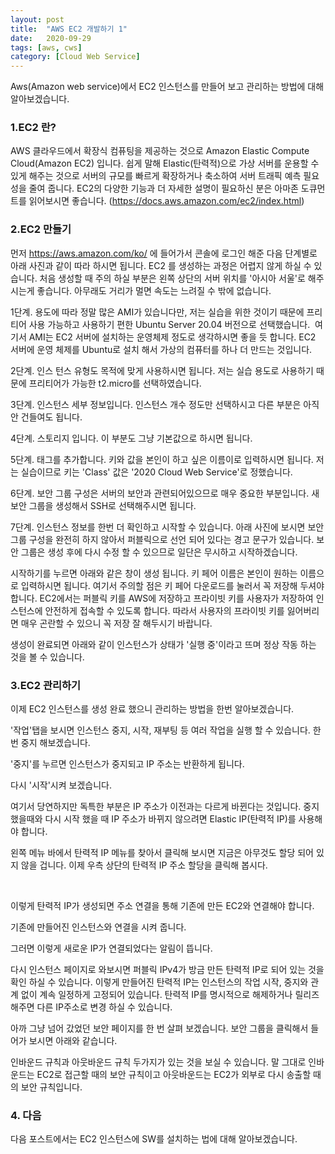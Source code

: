 ```yaml
---
layout: post
title:  "AWS EC2 개발하기 1"
date:   2020-09-29
tags: [aws, cws]
category: [Cloud Web Service]
---
```


<p class="intro"><span class="dropcap">A</span>ws(Amazon web service)에서 EC2 인스턴스를 만들어 보고 관리하는 방법에 대해 알아보겠습니다.</p>

### 1.EC2 란?

AWS 클라우드에서 확장식 컴퓨팅을 제공하는 것으로 Amazon Elastic Compute Cloud(Amazon EC2) 입니다. 쉽게 말해 Elastic(탄력적)으로 가상 서버를 운용할 수 있게 해주는 것으로 서버의 규모를 빠르게 확장하거나 축소하여 서버 트래픽 예측 필요성을 줄여 줍니다. EC2의 다양한 기능과 더 자세한 설명이 필요하신 분은 아마존 도큐먼트를 읽어보시면 좋습니다. (https://docs.aws.amazon.com/ec2/index.html)

### 2.EC2 만들기
 먼저 https://aws.amazon.com/ko/ 에 들어가서 콘솔에 로그인 해준 다음 단계별로 아래 사진과 같이 따라 하시면 됩니다. EC2 를 생성하는 과정은 어렵지 않게 하실 수 있습니다. 처음 생성할 때 주의 하실 부분은 왼쪽 상단의 서버 위치를 '아시아 서울'로 해주시는게 좋습니다. 아무래도 거리가 멀면 속도는 느려질 수 밖에 없습니다.

1단계. 용도에 따라 정말 많은 AMI가 있습니다만, 저는 실습을 위한 것이기 때문에 프리티어 사용 가능하고 사용하기 편한 Ubuntu Server 20.04 버전으로 선택했습니다.
 <img id="my_img" src="{{ '/assets/img/CWS_EC2_1/01_step1.png' | prepend: site.baseurl }}" alt="">
 여기서 AMI는 EC2 서버에 설치하는 운영체제 정도로 생각하시면 좋을 듯 합니다. EC2 서버에 운영 체제를 Ubuntu로 설치 해서 가상의 컴퓨터를 하나 더 만드는 것입니다.

2단계. 인스 턴스 유형도 목적에 맞게 사용하시면 됩니다. 저는 실습 용도로 사용하기 때문에 프리티어가 가능한 t2.micro를 선택하였습니다.
 <img id="my_img" src="{{ '/assets/img/CWS_EC2_1/02_step2.png' | prepend: site.baseurl }}" alt="">

3단계. 인스턴스 세부 정보입니다. 인스턴스 개수 정도만 선택하시고 다른 부분은 아직 안 건들여도 됩니다.
 <img id="my_img" src="{{ '/assets/img/CWS_EC2_1/03_step3.png' | prepend: site.baseurl }}" alt="">

4단계. 스토리지 입니다. 이 부분도 그냥 기본값으로 하시면 됩니다.
 <img id="my_img" src="{{ '/assets/img/CWS_EC2_1/04_step4.png' | prepend: site.baseurl }}" alt="">

5단계. 태그를 추가합니다. 키와 값을 본인이 하고 싶은 이름이로 입력하시면 됩니다. 저는 실습이므로 키는 'Class' 값은 '2020 Cloud Web Service'로 정했습니다.
 <img id="my_img" src="{{ '/assets/img/CWS_EC2_1/05_step5.png' | prepend: site.baseurl }}" alt="">

6단계. 보안 그룹 구성은 서버의 보안과 관련되어있으므로 매우 중요한 부분입니다. 새 보안 그룹을 생성해서 SSH로 선택해주시면 됩니다.
 <img id="my_img" src="{{ '/assets/img/CWS_EC2_1/06_step6.png' | prepend: site.baseurl }}" alt="">

7단계. 인스턴스 정보를 한번 더 확인하고 시작할 수 있습니다. 아래 사진에 보시면 보안 그룹 구성을 완전히 하지 않아서 퍼블릭으로 선언 되어 있다는 경고 문구가 있습니다. 보안 그룹은 생성 후에 다시 수정 할 수 있으므로 일단은 무시하고 시작하겠습니다.
 <img id="my_img" src="{{ '/assets/img/CWS_EC2_1/07_step7.png' | prepend: site.baseurl }}" alt="">

시작하기를 누르면 아래와 같은 창이 생성 됩니다. 키 페어 이름은 본인이 원하는 이름으로 입력하시면 됩니다. 여기서 주의할 점은 키 페어 다운로드를 눌러서 꼭 저장해 두셔야 합니다. EC2에서는 퍼블릭 키를 AWS에 저장하고 프라이빗 키를 사용자가 저장하여 인스턴스에 안전하게 접속할 수 있도록 합니다. 따라서 사용자의 프라이빗 키를 잃어버리면 매우 곤란할 수 있으니 꼭 저장 잘 해두시기 바랍니다.
 <img id="my_img" src="{{ '/assets/img/CWS_EC2_1/08_keypair.png' | prepend: site.baseurl }}" alt="">

생성이 완료되면 아래와 같이 인스턴스가 상태가 '실행 중'이라고 뜨며 정상 작동 하는 것을 볼 수 있습니다.  
 <img id="my_img" src="{{ '/assets/img/CWS_EC2_1/09_createcomplete.png' | prepend: site.baseurl }}" alt="">


### 3.EC2 관리하기

이제 EC2 인스턴스를 생성 완료 했으니 관리하는 방법을 한번 알아보겠습니다.

'작업'탭을 보시면 인스턴스 중지, 시작, 재부팅 등 여러 작업을 실행 할 수 있습니다. 한번 중지 해보겠습니다.
<img id="my_img" src="{{ '/assets/img/CWS_EC2_2/01.png' | prepend: site.baseurl }}" alt="">

'중지'를 누르면 인스턴스가 중지되고 IP 주소는 반환하게 됩니다.
<img id="my_img" src="{{ '/assets/img/CWS_EC2_2/02.png' | prepend: site.baseurl }}" alt="">

다시 '시작'시켜 보겠습니다.
<img id="my_img" src="{{ '/assets/img/CWS_EC2_2/03.png' | prepend: site.baseurl }}" alt="">

여기서 당연하지만 독특한 부분은 IP 주소가 이전과는 다르게 바뀐다는 것입니다. 중지 했을때와 다시 시작 했을 때 IP 주소가 바뀌지 않으려면 Elastic IP(탄력적 IP)를 사용해야 합니다.
<img id="my_img" src="{{ '/assets/img/CWS_EC2_2/04.png' | prepend: site.baseurl }}" alt="">

왼쪽 메뉴 바에서 탄력적 IP 메뉴를 찾아서 클릭해 보시면 지금은 아무것도 할당 되어 있지 않을 겁니다. 이제 우측 상단의 탄력적 IP 주소 할당을 클릭해 봅시다.
<img id="my_img" src="{{ '/assets/img/CWS_EC2_2/06.png' | prepend: site.baseurl }}" alt="">

<img id="my_img" src="{{ '/assets/img/CWS_EC2_2/07.png' | prepend: site.baseurl }}" alt="">

<img id="my_img" src="{{ '/assets/img/CWS_EC2_2/08.png' | prepend: site.baseurl }}" alt="">

이렇게 탄력적 IP가 생성되면 주소 연결을 통해 기존에 만든 EC2와 연결해야 합니다.
<img id="my_img" src="{{ '/assets/img/CWS_EC2_2/09.png' | prepend: site.baseurl }}" alt="">

기존에 만들어진 인스턴스와 연결을 시켜 줍니다.
<img id="my_img" src="{{ '/assets/img/CWS_EC2_2/11.png' | prepend: site.baseurl }}" alt="">

그러면 이렇게 새로운 IP가 연결되었다는 알림이 뜹니다.
<img id="my_img" src="{{ '/assets/img/CWS_EC2_2/12.png' | prepend: site.baseurl }}" alt="">

다시 인스턴스 페이지로 와보시면 퍼블릭 IPv4가 방금 만든 탄력적 IP로 되어 있는 것을 확인 하실 수 있습니다. 이렇게 만들어진 탄력적 IP는 인스턴스의 작업 시작, 중지와 관계 없이 계속 일정하게 고정되어 있습니다. 탄력적 IP를 명시적으로 해제하거나 릴리즈 해주면 다른 IP주소로 변경 하실 수 있습니다.
<img id="my_img" src="{{ '/assets/img/CWS_EC2_2/13.png' | prepend: site.baseurl }}" alt="">

아까 그냥 넘어 갔었던 보안 페이지를 한 번 살펴 보겠습니다. 보안 그룹을 클릭해서 들어가 보시면 아래와 같습니다.
<img id="my_img" src="{{ '/assets/img/CWS_EC2_2/14.png' | prepend: site.baseurl }}" alt="">

인바운드 규칙과 아웃바운드 규칙 두가지가 있는 것을 보실 수 있습니다. 말 그대로 인바운드는 EC2로 접근할 때의 보안 규칙이고 아웃바운드는 EC2가 외부로 다시 송출할 때의 보안 규칙입니다. 
<img id="my_img" src="{{ '/assets/img/CWS_EC2_2/15.png' | prepend: site.baseurl }}" alt="">


### 4. 다음
다음 포스트에서는 EC2 인스턴스에 SW를 설치하는 법에 대해 알아보겠습니다.

